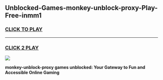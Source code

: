 
## Unblocked-Games-monkey-unblock-proxy-Play-Free-inmm1
<h3>
<a href="https://premium76.site?title=monkey-unblock-proxy&ref=23A">CLICK TO PLAY</a></h3>
<hr>

<h3>
<a href="https://premium76.site?title=monkey-unblock-proxy&ref=23A">CLICK 2 PLAY</a>
  
</h3>

<a href="https://premium76.site?title=monkey-unblock-proxy&ref=23A"><img src="https://clearcache.store/games.png"></a>


**monkey-unblock-proxy games unblocked: Your Gateway to Fun and Accessible Online Gaming**
